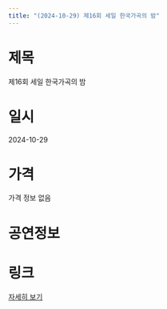 ```yaml
---
title: "(2024-10-29) 제16회 세일 한국가곡의 밤"
---
```


# 제목
제16회 세일 한국가곡의 밤

# 일시
2024-10-29

# 가격
가격 정보 없음

# 공연정보


# 링크
[자세히 보기](https://www.sac.or.kr/site/main/show/show_view?SN=61740, "https://www.sac.or.kr/site/main/show/show_view?SN=61740")
